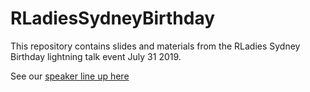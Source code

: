# RLadiesSydneyBirthday

This repository contains slides and materials from the RLadies Sydney Birthday lightning talk event July 31 2019. 

See our [speaker line up here](https://jenrichmond.github.io/RLadiesSydneyBirthday/#1)

